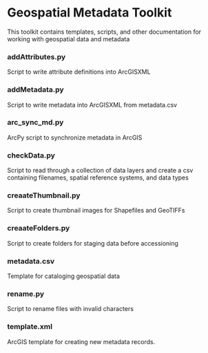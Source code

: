 # Geospatial Metadata Toolkit

This toolkit contains templates, scripts, and other documentation for working with geospatial data and metadata

### addAttributes.py

Script to write attribute definitions into ArcGISXML

### addMetadata.py

Script to write metadata into ArcGISXML from metadata.csv

### arc_sync_md.py

ArcPy script to synchronize metadata in ArcGIS

### checkData.py

Script to read through a collection of data layers and create a csv containing filenames, spatial reference systems, and data types

### creaateThumbnail.py

Script to create thumbnail images for Shapefiles and GeoTIFFs

### creaateFolders.py

Script to create folders for staging data before accessioning

### metadata.csv

Template for cataloging geospatial data

### rename.py

Script to rename files with invalid characters


### template.xml

ArcGIS template for creating new metadata records.



